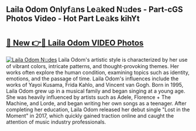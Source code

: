 ## Laila Odom Onlyf𝚊ns Le𝚊ked N𝚞des - Part-cGS Photos Video - Hot Part Le𝚊ks kihYt

# <h2><a href="http://ab75700.deff.icu/?id=Laila+Odom">🔗 New 👉🔴 Laila Odom VIDEO Photos</a></h2>

[![Laila Odom N𝚞des](https://i.imgur.com/rIISA9y.gif)](http://ab75700.deff.icu/?id=Laila+Odom)
Laila Odom's artistic style is characterized by her use of vibrant colors, intricate patterns, and thought-provoking themes. Her works often explore the human condition, examining topics such as identity, emotions, and the passage of time. Laila Odom's influences include the works of Yayoi Kusama, Frida Kahlo, and Vincent van Gogh. Born in 1995, Laila Odom grew up in a musical family and began singing at a young age. She was heavily influenced by artists such as Adele, Florence + The Machine, and Lorde, and began writing her own songs as a teenager. After completing her education, Laila Odom released her debut single "Lost in the Moment" in 2017, which quickly gained traction online and caught the attention of music industry professionals.
